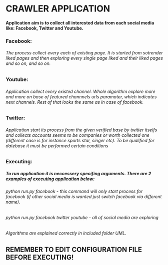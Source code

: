 <h1> CRAWLER APPLICATION </h1>
<h4> Application aim is to collect all interested data from each social media like: Facebook, Twitter and Youtube. </h2>
<h3> Facebook:</h3>
<h6> The process collect every each of existing page. It is started from sotrender liked pages and then exploring every single page liked and their liked pages and so on, and so on. </h6>
<h3> Youtube:</h3>
<h6> Application collect every existed channel. Whole algorithm explore more and more on base of featured channnels urls paramater, which indicates next channels. Rest of that looks the same as in case of facebook. </h6>
<h3> Twitter:</h3>
<h6> Application start its process from the given verified base by twitter itselfs and collects accounts seems to be companies or worth collected one (different case is for instance sports star, singer etc). To be qualified for datebase it must be performed certain conditions</h6>
<h3> Executing:</h3>
<h5> To run application it is neccessery specifing arguments. There are 2 examples of executing application below:</h3>
<h6> python run.py facebook  - this command will only start process for facebook (if other social media is wanted just switch facebook via different name). </h6>
<h6> python run.py facebook twitter youtube - all of social media are exploring</h3>
<h6> Algorithms are explained correctly in included folder UML.</h6>
<h2> REMEMBER TO EDIT CONFIGURATION FILE BEFORE EXECUTING!</h2>

